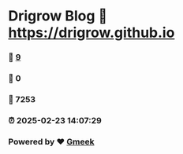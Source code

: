 # Drigrow Blog :link: https://drigrow.github.io 
### :page_facing_up: [9](https://drigrow.github.io/tag.html) 
### :speech_balloon: 0 
### :hibiscus: 7253 
### :alarm_clock: 2025-02-23 14:07:29 
### Powered by :heart: [Gmeek](https://github.com/Meekdai/Gmeek)
